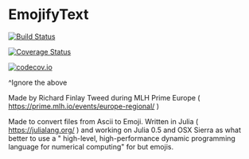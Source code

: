 # EmojifyText

[![Build Status](https://travis-ci.org/RichardoC/EmojifyText.jl.svg?branch=master)](https://travis-ci.org/RichardoC/EmojifyText.jl)

[![Coverage Status](https://coveralls.io/repos/RichardoC/EmojifyText.jl/badge.svg?branch=master&service=github)](https://coveralls.io/github/RichardoC/EmojifyText.jl?branch=master)

[![codecov.io](http://codecov.io/github/RichardoC/EmojifyText.jl/coverage.svg?branch=master)](http://codecov.io/github/RichardoC/EmojifyText.jl?branch=master)

^Ignore the above

Made by Richard Finlay Tweed during MLH Prime Europe ( https://prime.mlh.io/events/europe-regional/ )

Made to convert files from Ascii to Emoji. Written in Julia ( https://julialang.org/ ) and working on Julia 0.5 and OSX Sierra as what better to use a " high-level, high-performance dynamic programming language for numerical computing" for but emojis.

